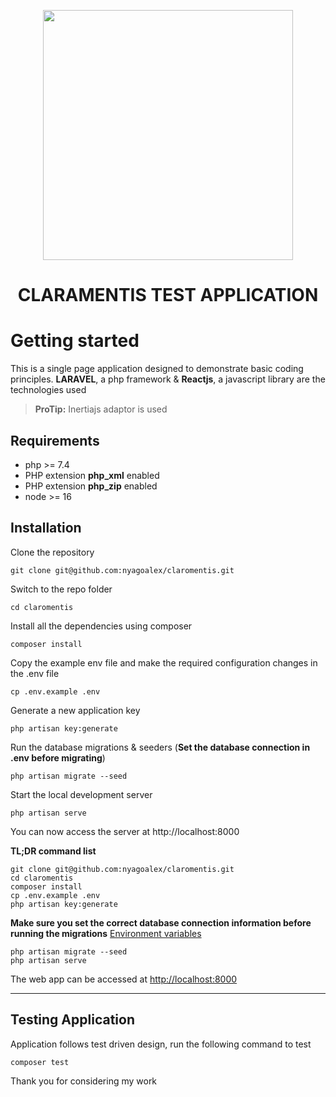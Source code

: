 <p align="center"><a href="https://laravel.com" target="_blank"><img src="https://raw.githubusercontent.com/laravel/art/master/logo-lockup/5%20SVG/2%20CMYK/1%20Full%20Color/laravel-logolockup-cmyk-red.svg" width="400"></a></p>

# <p align="center">CLARAMENTIS TEST APPLICATION</p>

# Getting started

This is a single page application designed to demonstrate basic coding principles.  **LARAVEL**, a php framework & **Reactjs**, a javascript library are the technologies used
> **ProTip:**  Inertiajs adaptor is used

## Requirements
- php >= 7.4
- PHP extension **php_xml** enabled
- PHP extension **php_zip** enabled
- node >= 16


## Installation

Clone the repository

    git clone git@github.com:nyagoalex/claromentis.git

Switch to the repo folder

    cd claromentis

Install all the dependencies using composer

    composer install

Copy the example env file and make the required configuration changes in the .env file

    cp .env.example .env

Generate a new application key

    php artisan key:generate

Run the database migrations & seeders (**Set the database connection in .env before migrating**)

    php artisan migrate --seed

Start the local development server

    php artisan serve

You can now access the server at http://localhost:8000

**TL;DR command list**

    git clone git@github.com:nyagoalex/claromentis.git
    cd claromentis
    composer install
    cp .env.example .env
    php artisan key:generate

**Make sure you set the correct database connection information before running the migrations** [Environment variables](#environment-variables)

    php artisan migrate --seed
    php artisan serve

The web app can be accessed at [http://localhost:8000](http://localhost:8000)

----------
## Testing Application
Application follows test driven design, run the following command to test

    composer test

Thank you for considering my work
